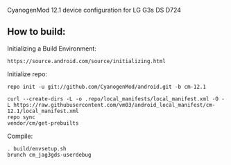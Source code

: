 CyanogenMod 12.1 device configuration for LG G3s DS D724

How to build:
-------------

Initializing a Build Environment:

    https://source.android.com/source/initializing.html

Initialize repo:

    repo init -u git://github.com/CyanogenMod/android.git -b cm-12.1

    curl --create-dirs -L -o .repo/local_manifests/local_manifest.xml -O -L https://raw.githubusercontent.com/vm03/android_local_manifest/cm-12.1/local_manifest.xml
    repo sync
    vendor/cm/get-prebuilts

Compile:

    . build/envsetup.sh
    brunch cm_jag3gds-userdebug
